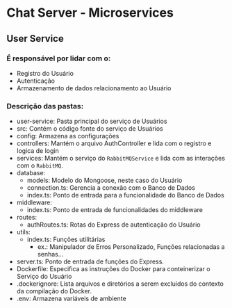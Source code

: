 # Chat Server - Microservices

## User Service
### É responsável por lidar com o:
- Registro do Usuário
- Autenticação
- Armazenamento de dados relacionamento ao Usuário

### Descrição das pastas:
- user-service: Pasta principal do serviço de Usuários
- src: Contém o código fonte do serviço de Usuários
- config: Armazena as configurações
- controllers: Mantém o arquivo AuthController e lida com o registro e logica de login
- services: Mantém o serviço do `RabbitMQService` e lida com as interações com o `RabbitMQ`.
- database:
    - models: Modelo do Mongoose, neste caso do Usuário
    - connection.ts: Gerencia a conexão com o Banco de Dados
    - index.ts: Ponto de entrada para a funcionalidade do Banco de Dados
- middleware:
    - index.ts: Ponto de entrada de funcionalidades do middleware
- routes:
    - authRoutes.ts: Rotas do Express de autenticação do Usuário
- utils:
    - index.ts: Funções utilitárias
        - ex.: Manipulador de Erros Personalizado, Funções relacionadas a senhas...
- server.ts: Ponto de entrada de funções do Express.
- Dockerfile: Especifica as instruções do Docker para conteinerizar o Serviço do Usuário
- .dockerignore: Lista arquivos e diretórios  a serem excluídos do contexto da compilação do Docker.
- .env: Armazena variáveis de ambiente